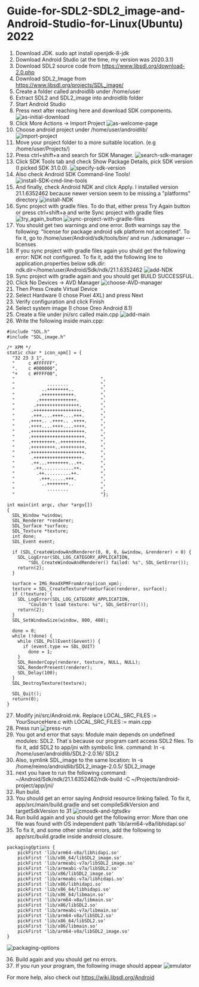# Guide-for-SDL2-SDL2_image-and-Android-Studio-for-Linux(Ubuntu) 2022

1) Download JDK. sudo apt install openjdk-8-jdk
2) Download Android Studio (at the time, my version was 2020.3.1)
3) Download SDL2 source code from https://www.libsdl.org/download-2.0.php
4) Download SDL2_Image from https://www.libsdl.org/projects/SDL_image/
5) Create a folder called androidlib under /home/user
6) Extract SDL2 and SDL2_image into androidlib folder
7) Start Android Studio
8) Press next after reaching here and download SDK components.
![as-initial-download](https://user-images.githubusercontent.com/63605374/140167045-06e68ff3-8d30-428e-96be-2d374a1ec1ce.png)
9) Click More Actions -> Import Project
![as-welcome-page](https://user-images.githubusercontent.com/63605374/140644819-55a3dcd9-1d8e-450a-8cbe-c45a37d04c89.png)
10) Choose android project under /home/user/androidlib/                
![import-project](https://user-images.githubusercontent.com/63605374/140644823-0342f204-5807-4cda-8871-31d60f7039de.png)
11) Move your project folder to a more suitable location. (e.g /home/user/Projects/)
12) Press ctrl+shift+a and search for SDK Manager.
![search-sdk-manager](https://user-images.githubusercontent.com/63605374/141821433-91b35b70-95cd-4b39-b82f-7aa569559e8a.png)
13) Click SDK Tools tab and check Show Package Details, pick SDK version (I picked SDK 31.0.0).
![specify-sdk-version](https://user-images.githubusercontent.com/63605374/141822037-ffd152d9-af78-4e42-a22b-3fc0369221c1.png)
14) Also check Android SDK Command-line Tools!
![install-SDK-cmd-line-tools](https://user-images.githubusercontent.com/63605374/143089491-dfe8200b-69ed-4853-917c-88e316905eec.png)
15) And finally, check Android NDK and click Apply. I installed version 21.1.6352462 because newer version seem to be missing a "platforms" directory
![install-NDK](https://user-images.githubusercontent.com/63605374/143092077-bf916904-0064-499c-86df-0f5439584113.png)
16) Sync project with gradle files. To do that, either press Try Again button or press ctrl+shift+a and write Sync project with gradle files
![try_again_button](https://user-images.githubusercontent.com/63605374/141829161-7c569803-9192-4c70-a934-83cde4614fa2.png)
![sync-project-with-gradle-files](https://user-images.githubusercontent.com/63605374/141829178-e3de73c4-f1cf-49a6-b313-d70c8f96f59c.png)
17) You should get two warnings and one error. Both warnings say the following: "license for package android sdk platform <version> not accepted". To fix it, go to /home/user/Android/sdk/tools/bin/ and run ./sdkmanager --licenses
18) If you sync project with gradle files again you shuld get the following error: NDK not configured. To fix it, add the following line to application.properties below sdk.dir: ndk.dir=/home/user/Android/Sdk/ndk/21.1.6352462
![add-NDK](https://user-images.githubusercontent.com/63605374/143287962-a44516d2-51de-45f6-8dc4-a502c97f369e.png)
19) Sync project with gradle again and you should get BUILD SUCCESSFUL.
20) Click No Devices -> AVD Manager
![choose-AVD-manager](https://user-images.githubusercontent.com/63605374/143486632-15136d22-c296-4f8b-a096-53b71d330a31.png)
21) Then Press Create Virtual Device
22) Select Hardware (I chose Pixel 4XL) and press Next
23) Verify configuration and click Finish
24) Select system image (I chose Oreo Android 8.1)
25) Create a file under jni/src called main.cpp
![add-main](https://user-images.githubusercontent.com/63605374/143470114-4cda1784-f5b9-47f4-b314-6c6145d826f6.png)
26) Write the following inside main.cpp:

```
#include "SDL.h"
#include "SDL_image.h"

/* XPM */
static char * icon_xpm[] = {
  "32 23 3 1",
  "     c #FFFFFF",
  ".    c #000000",
  "+    c #FFFF00",
  "                                ",
  "            ........            ",
  "          ..++++++++..          ",
  "         .++++++++++++.         ",
  "        .++++++++++++++.        ",
  "       .++++++++++++++++.       ",
  "      .++++++++++++++++++.      ",
  "      .+++....++++....+++.      ",
  "     .++++.. .++++.. .++++.     ",
  "     .++++....++++....++++.     ",
  "     .++++++++++++++++++++.     ",
  "     .++++++++++++++++++++.     ",
  "     .+++++++++..+++++++++.     ",
  "     .+++++++++..+++++++++.     ",
  "     .++++++++++++++++++++.     ",
  "      .++++++++++++++++++.      ",
  "      .++...++++++++...++.      ",
  "       .++............++.       ",
  "        .++..........++.        ",
  "         .+++......+++.         ",
  "          ..++++++++..          ",
  "            ........            ",
  "                                "};

int main(int argc, char *argv[])
{
  SDL_Window *window;
  SDL_Renderer *renderer;
  SDL_Surface *surface;
  SDL_Texture *texture;
  int done;
  SDL_Event event;

  if (SDL_CreateWindowAndRenderer(0, 0, 0, &window, &renderer) < 0) {
    SDL_LogError(SDL_LOG_CATEGORY_APPLICATION,
        "SDL_CreateWindowAndRenderer() failed: %s", SDL_GetError());
    return(2);
  }

  surface = IMG_ReadXPMFromArray(icon_xpm);
  texture = SDL_CreateTextureFromSurface(renderer, surface);
  if (!texture) {
    SDL_LogError(SDL_LOG_CATEGORY_APPLICATION,
        "Couldn't load texture: %s", SDL_GetError());
    return(2);
  }
  SDL_SetWindowSize(window, 800, 480);

  done = 0;
  while (!done) {
    while (SDL_PollEvent(&event)) {
      if (event.type == SDL_QUIT)
        done = 1;
    }
    SDL_RenderCopy(renderer, texture, NULL, NULL);
    SDL_RenderPresent(renderer);
    SDL_Delay(100);
  }
  SDL_DestroyTexture(texture);

  SDL_Quit();
  return(0);
}
```

27) Modify jni/src/Android.mk. Replace LOCAL_SRC_FILES := YourSourceHere.c with LOCAL_SRC_FILES := main.cpp
28) Press run
![press-run](https://user-images.githubusercontent.com/63605374/143783195-a2851ecb-ea01-467d-bb20-ce4756336c39.png)
29) You got and error that says: Module main depends on undefined modules: SDL2. That`s because our program cant access SDL2 files. To fix it, add SDL2 to app/jni with symbolic link. command: ln -s /home/user/androidlib/SDL2-2.0.16/ SDL2
30) Also, symlink SDL_image to the same location: ln -s /home/reimo/androidlib/SDL2_image-2.0.5/ SDL2_image
31) next you have to run the following command: ~/Android/Sdk/ndk/21.1.6352462/ndk-build -C ~/Projects/android-project/app/jni/
32) Run build.
33) You should get an error saying Android resource linking failed. To fix it, app/src/main/build.gradle and set compileSdkVersion and targetSdkVersion to 31
![cmosdk-and-tgtsdkv](https://user-images.githubusercontent.com/63605374/144887310-71068152-9571-477e-8f85-f8b16a4d9bba.png)
34) Run build again and you should get the following error: More than one file was found with OS independent path 'lib/arm64-v8a/libhidapi.so'
35) To fix it, and some other similar errors, add the following to app/src/build.gradle inside android closure.
```
packagingOptions {
    pickFirst 'lib/arm64-v8a/libhidapi.so'
    pickFirst 'lib/x86_64/libSDL2_image.so'
    pickFirst 'lib/armeabi-v7a/libSDL2_image.so'
    pickFirst 'lib/armeabi-v7a/libSDL2.so'
    pickFirst 'lib/x86/libSDL2_image.so'
    pickFirst 'lib/armeabi-v7a/libhidapi.so'
    pickFirst 'lib/x86/libhidapi.so'
    pickFirst 'lib/x86_64/libhidapi.so'
    pickFirst 'lib/x86_64/libmain.so'
    pickFirst 'lib/arm64-v8a/libmain.so'
    pickFirst 'lib/x86/libSDL2.so'
    pickFirst 'lib/armeabi-v7a/libmain.so'
    pickFirst 'lib/arm64-v8a/libSDL2.so'
    pickFirst 'lib/x86_64/libSDL2.so'
    pickFirst 'lib/x86/libmain.so'
    pickFirst 'lib/arm64-v8a/libSDL2_image.so'
}
```
![packaging-options](https://user-images.githubusercontent.com/63605374/144894999-e7424510-06a5-4f62-a76b-f903b53e13bf.png)

36) Build again and you should get no errors.
37) If you run your program, the following image should appear
![emulator](https://user-images.githubusercontent.com/63605374/144897427-962ac359-d3b6-42ad-8797-5bf9cf8378b8.png)


For more help, also check out https://wiki.libsdl.org/Android
